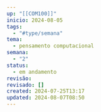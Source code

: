 ```yaml
---
up: "[[COM100]]"
inicio: 2024-08-05
tags:
  - "#type/semana"
tema:
  - pensamento computacional
semana:
  - "2"
status:
  - em andamento
revisão: 
revisado: []
created: 2024-07-25T13:17
updated: 2024-08-07T08:50
---
```

